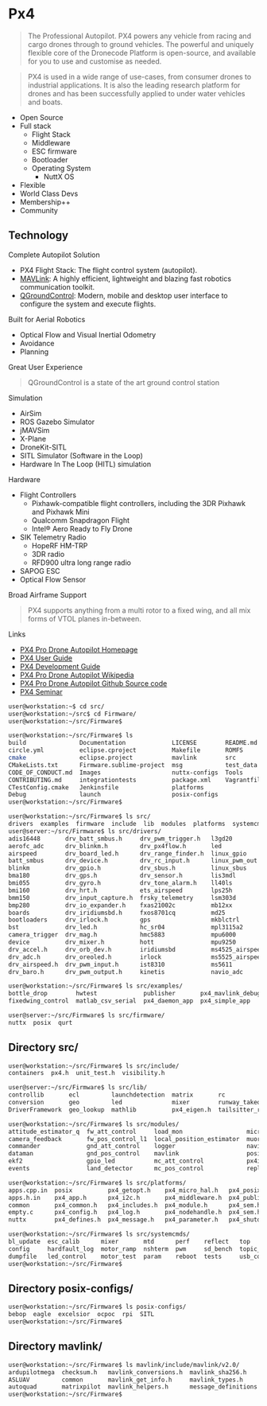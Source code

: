 # Px4

> The Professional Autopilot. PX4 powers any vehicle from racing and cargo drones through to ground vehicles. The powerful and uniquely flexible core of the Dronecode Platform is open-source, and available for you to use and customise as needed.

> PX4 is used in a wide range of use-cases, from consumer drones to industrial applications. It is also the leading research platform for drones and has been successfully applied to under water vehicles and boats.

- Open Source
- Full stack
  - Flight Stack
  -  Middleware
  - ESC firmware
  - Bootloader
  - Operating System
    -  NuttX OS
- Flexible
- World Class Devs
- Membership++
- Community

## Technology

Complete Autopilot Solution

- PX4 Flight Stack: The flight control system (autopilot).
- [MAVLink](https://mavlink.io/en/): A highly efficient, lightweight and blazing fast robotics communication toolkit.
- [QGroundControl](http://qgroundcontrol.com/): Modern, mobile and desktop user interface to configure the system and execute flights.

Built for Aerial Robotics

- Optical Flow and Visual Inertial Odometry
- Avoidance
- Planning

Great User Experience

> QGroundControl is a state of the art ground control station

Simulation

- AirSim
- ROS Gazebo Simulator
- jMAVSim
- X-Plane
- DroneKit-SITL
- SITL Simulator (Software in the Loop)
- Hardware In The Loop (HITL) simulation

Hardware

- Flight Controllers
  - Pixhawk-compatible flight controllers, including the 3DR Pixhawk and Pixhawk Mini
  - Qualcomm Snapdragon Flight
  - Intel® Aero Ready to Fly Drone
- SIK Telemetry Radio
  - HopeRF HM-TRP
  - 3DR radio
  - RFD900 ultra long range radio
- SAPOG ESC
- Optical Flow Sensor

Broad Airframe Support

> PX4 supports anything from a multi rotor to a fixed wing, and all mix forms of VTOL planes in-between.

Links

- [PX4 Pro Drone Autopilot Homepage](http://px4.io/) 
- [PX4 User Guide](https://docs.px4.io/en/)
- [PX4 Development Guide](https://dev.px4.io/en/)
- [PX4 Pro Drone Autopilot Wikipedia](https://en.wikipedia.org/wiki/PX4_autopilot)
- [PX4 Pro Drone Autopilot Github Source code](https://github.com/px4)
- [PX4 Seminar](https://www.slideshare.net/narnars0/02-px4-seminaroam)

```sh
user@workstation:~$ cd src/
user@workstation:~/src$ cd Firmware/
user@workstation:~/src/Firmware$ 
```

```sh
user@workstation:~/src/Firmware$ ls
build               Documentation             LICENSE        README.md
circle.yml          eclipse.cproject          Makefile       ROMFS
cmake               eclipse.project           mavlink        src
CMakeLists.txt      Firmware.sublime-project  msg            test_data
CODE_OF_CONDUCT.md  Images                    nuttx-configs  Tools
CONTRIBUTING.md     integrationtests          package.xml    Vagrantfile
CTestConfig.cmake   Jenkinsfile               platforms
Debug               launch                    posix-configs
user@workstation:~/src/Firmware$ 
```

```sh
user@workstation:~/src/Firmware$ ls src/
drivers  examples  firmware  include  lib  modules  platforms  systemcmds
user@server:~/src/Firmware$ ls src/drivers/
adis16448       drv_batt_smbus.h     drv_pwm_trigger.h   l3gd20           navio_rgbled       sdp3x_airspeed
aerofc_adc      drv_blinkm.h         drv_px4flow.h       led              navio_sysfs_rc_in  sf0x
airspeed        drv_board_led.h      drv_range_finder.h  linux_gpio       ocpoc_adc          sf1xx
batt_smbus      drv_device.h         drv_rc_input.h      linux_pwm_out    oreoled            snapdragon_pwm_out
blinkm          drv_gpio.h           drv_sbus.h          linux_sbus       pca8574            snapdragon_rc_pwm
bma180          drv_gps.h            drv_sensor.h        lis3mdl          pca9685            spektrum_rc
bmi055          drv_gyro.h           drv_tone_alarm.h    ll40ls           protocol_splitter  srf02
bmi160          drv_hrt.h            ets_airspeed        lps25h           pwm_input          srf02_i2c
bmm150          drv_input_capture.h  frsky_telemetry     lsm303d          pwm_out_rc_in      stm32
bmp280          drv_io_expander.h    fxas21002c          mb12xx           pwm_out_sim        tap_esc
boards          drv_iridiumsbd.h     fxos8701cq          md25             px4flow            teraranger
bootloaders     drv_irlock.h         gps                 mkblctrl         px4fmu             test_ppm
bst             drv_led.h            hc_sr04             mpl3115a2        px4io              ulanding
camera_trigger  drv_mag.h            hmc5883             mpu6000          qshell             vmount
device          drv_mixer.h          hott                mpu9250          rgbled
drv_accel.h     drv_orb_dev.h        iridiumsbd          ms4525_airspeed  rgbled_pwm
drv_adc.h       drv_oreoled.h        irlock              ms5525_airspeed  roboclaw
drv_airspeed.h  drv_pwm_input.h      ist8310             ms5611           rpi_rc_in
drv_baro.h      drv_pwm_output.h     kinetis             navio_adc        samv7
```

```sh
user@workstation:~/src/Firmware$ ls src/examples/
bottle_drop        hwtest             publisher       px4_mavlink_debug  rover_steering_control  subscriber
fixedwing_control  matlab_csv_serial  px4_daemon_app  px4_simple_app     segway                  uuv_example_app
```

```sh
user@server:~/src/Firmware$ ls src/firmware/
nuttx  posix  qurt
```

## Directory src/

```sh
user@workstation:~/src/Firmware$ ls src/include/
containers  px4.h  unit_test.h  visibility.h
```

```sh
user@server:~/src/Firmware$ ls src/lib/
controllib       ecl         launchdetection  matrix       rc                   terrain_estimation
conversion       geo         led              mixer        runway_takeoff       version
DriverFramework  geo_lookup  mathlib          px4_eigen.h  tailsitter_recovery
```

```sh
user@workstation:~/src/Firmware$ ls src/modules/
attitude_estimator_q  fw_att_control     load_mon                  micrortps_bridge         sdlog2     uavcanesc
camera_feedback       fw_pos_control_l1  local_position_estimator  muorb                    sensors    uavcannode
commander             gnd_att_control    logger                    navigator                simulator  uORB
dataman               gnd_pos_control    mavlink                   position_estimator_inav  syslink    vtol_att_control
ekf2                  gpio_led           mc_att_control            px4iofirmware            systemlib
events                land_detector      mc_pos_control            replay                   uavcan
```

```sh
user@workstation:~/src/Firmware$ ls src/platforms/
apps.cpp.in  posix          px4_getopt.h    px4_micro_hal.h   px4_posix.h      px4_spi.h         qurt
apps.h.in    px4_app.h      px4_i2c.h       px4_middleware.h  px4_publisher.h  px4_subscriber.h  ros
common       px4_common.h   px4_includes.h  px4_module.h      px4_sem.h        px4_tasks.h       shmem.h
empty.c      px4_config.h   px4_log.h       px4_nodehandle.h  px4_sem.hpp      px4_time.h
nuttx        px4_defines.h  px4_message.h   px4_parameter.h   px4_shutdown.h   px4_workqueue.h
```

```sh
user@workstation:~/src/Firmware$ ls src/systemcmds/
bl_update  esc_calib      mixer       mtd      perf    reflect   top             ver
config     hardfault_log  motor_ramp  nshterm  pwm     sd_bench  topic_listener
dumpfile   led_control    motor_test  param    reboot  tests     usb_connected
user@workstation:~/src/Firmware$ 
```

## Directory posix-configs/

```sh
user@workstation:~/src/Firmware$ ls posix-configs/
bebop  eagle  excelsior  ocpoc  rpi  SITL
user@workstation:~/src/Firmware$ 
```

## Directory mavlink/

```sh
user@workstation:~/src/Firmware$ ls mavlink/include/mavlink/v2.0/
ardupilotmega  checksum.h   mavlink_conversions.h  mavlink_sha256.h     minimal     standard
ASLUAV         common       mavlink_get_info.h     mavlink_types.h      protocol.h  test
autoquad       matrixpilot  mavlink_helpers.h      message_definitions  slugs       uAvionix
user@workstation:~/src/Firmware$ 
```